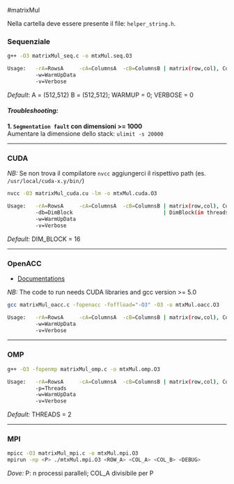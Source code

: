 #matrixMul

Nella cartella deve essere presente il file: `helper_string.h`.

### Sequenziale
```sh
g++ -O3 matrixMul_seq.c -o mtxMul.seq.O3

Usage:   -rA=RowsA     -cA=ColumnsA  -cB=ColumnsB | matrix(row,col), ColumnsA = RowsB
         -w=WarmUpData
         -v=Verbose
```
_Default_: A = (512,512) B = (512,512); WARMUP = 0; VERBOSE = 0  
#### _Troubleshooting:_
**1. `Segmentation fault` con dimensioni >= 1000**  
Aumentare la dimensione dello stack: `ulimit -s 20000`

---
### CUDA
_NB:_ Se non trova il compilatore `nvcc` aggiungerci il rispettivo path (es. `/usr/local/cuda-x.y/bin/`)
```sh
nvcc -O3 matrixMul_cuda.cu -lm -o mtxMul.cuda.O3

Usage:   -rA=RowsA     -cA=ColumnsA  -cB=ColumnsB | matrix(row,col), ColumnsA = RowsB
         -db=DimBlock                             | DimBlock(in threads): [1-32], block(DimBlock, DimBlock)
         -w=WarmUpData
         -v=Verbose
```  
_Default:_ DIM_BLOCK = 16

---
### OpenACC
* [Documentations](http://www.openacc.org/node/1)

_NB:_ The code to run needs CUDA libraries and gcc version >= 5.0
```sh
gcc matrixMul_oacc.c -fopenacc -foffload="-O3" -O3 -o mtxMul.oacc.O3

Usage:   -rA=RowsA     -cA=ColumnsA  -cB=ColumnsB | matrix(row,col), ColumnsA = RowsB
         -w=WarmUpData
         -v=Verbose
```

---
### OMP
```sh
g++ -O3 -fopenmp matrixMul_omp.c -o mtxMul.omp.O3

Usage:   -rA=RowsA     -cA=ColumnsA  -cB=ColumnsB | matrix(row,col), ColumnsA = RowsB
         -p=Threads
         -w=WarmUpData
         -v=Verbose
```
_Default:_ THREADS = 2 

---
### MPI
```sh
mpicc -O3 matrixMul_mpi.c -o mtxMul.mpi.O3
mpirun -np <P> ./mtxMul.mpi.O3 <ROW_A> <COL_A> <COL_B> <DEBUG>
```
_Dove:_  P: n processi paralleli; COL_A divisibile per P




